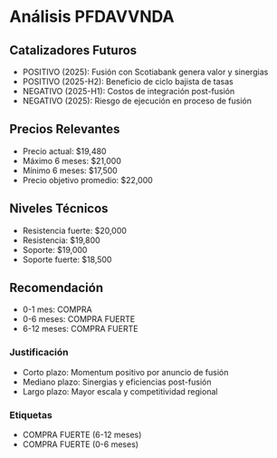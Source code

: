 # Análisis PFDAVVNDA

## Catalizadores Futuros
- POSITIVO (2025): Fusión con Scotiabank genera valor y sinergias
- POSITIVO (2025-H2): Beneficio de ciclo bajista de tasas
- NEGATIVO (2025-H1): Costos de integración post-fusión
- NEGATIVO (2025): Riesgo de ejecución en proceso de fusión

## Precios Relevantes
- Precio actual: $19,480
- Máximo 6 meses: $21,000
- Mínimo 6 meses: $17,500
- Precio objetivo promedio: $22,000

## Niveles Técnicos
- Resistencia fuerte: $20,000
- Resistencia: $19,800
- Soporte: $19,000
- Soporte fuerte: $18,500

## Recomendación
- 0-1 mes: COMPRA
- 0-6 meses: COMPRA FUERTE
- 6-12 meses: COMPRA FUERTE

### Justificación
- Corto plazo: Momentum positivo por anuncio de fusión
- Mediano plazo: Sinergias y eficiencias post-fusión
- Largo plazo: Mayor escala y competitividad regional

### Etiquetas
- COMPRA FUERTE (6-12 meses)
- COMPRA FUERTE (0-6 meses) 